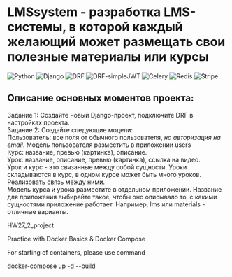 #  LMSsystem - разработка LMS-системы, в которой каждый желающий может размещать свои полезные материалы или курсы

![Python](https://img.shields.io/badge/Python-3.11.9-blue)
![Django](https://img.shields.io/badge/django-5.1.1-092E20?logo=django&logoColor=white)
![DRF](https://img.shields.io/badge/django--rest--framework-3.15.2-blue?labelColor=333333&logo=django&logoColor=white&color=blue)
![DRF-simpleJWT](https://img.shields.io/badge/django--rest--framework--simplejwt-5.3.1-blue?labelColor=333333&logo=django&logoColor=white&color=blue)
![Celery](https://img.shields.io/badge/Celery-5.4.0-&logo=Celery&logoColor=FFFFFF&label)
![Redis](https://img.shields.io/badge/Redis-5.1.1-DC382D?&logo=redis&logoColor=white)
![Stripe](https://img.shields.io/badge/Stripe-11.1.1-4379ff?&logo=stripe&logoColor=white)

## Описание основных моментов проекта:

Задание 1: 
Создайте новый Django-проект, подключите DRF в настройках проекта.\
Задание 2:
Создайте следующие модели:\
Пользователь: все поля от обычного пользователя, _но авторизация на email_. Модель пользователя разместить в приложении users\
Курс: название, превью (картинка), описание.\
Урок: название, описание, превью (картинка), ссылка на видео.\
Урок и курс - это связанные между собой сущности. Уроки складываются в курс, в одном курсе может быть много уроков. Реализовать связь между ними.\
Модель курса и урока разместите в отдельном приложении. Название для приложения выбирайте такое, чтобы оно описывало то, с какими сущностями приложение работает. Например, lms или materials - отличные варианты.


HW27_2_project

Practice with Docker Basics & Docker Compose

For starting of containers, please use command

docker-compose up -d --build
